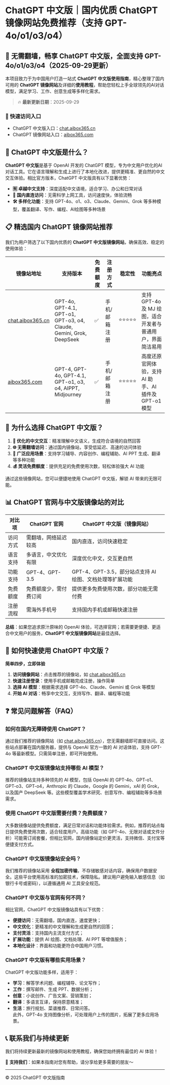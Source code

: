 # ChatGPT 中文版｜国内优质 ChatGPT 镜像网站免费推荐（支持 GPT-4o/o1/o3/o4）

## 📢 无需翻墙，畅享 ChatGPT 中文版，全面支持 GPT-4o/o1/o3/o4（2025-09-29更新）

本项目致力于为中国用户打造一站式 **ChatGPT 中文版使用指南**，精心整理了国内可用的 **ChatGPT 镜像网站**及详细的**使用教程**，帮助您轻松上手全球领先的AI对话模型，满足学习、工作、创意生成等多样化需求。

> 🔥 **最新更新日期**：2025-09-29

### 🚀 快速访问入口

- ChatGPT 中文版入口：[chat.aibox365.cn](https://chat.aibox365.cn)
- ChatGPT 镜像网站入口：[aibox365.com](https://aibox365.com)

## 🤔 ChatGPT 中文版是什么？

**ChatGPT 中文版**是基于 OpenAI 开发的 ChatGPT 模型，专为中文用户优化的AI对话工具。它在语言理解和生成上进行了本地化改进，提供更精准、更自然的中文交互体验。相比官方版本，ChatGPT 中文版具有以下显著优势：

- **🈶 卓越中文支持**：深度适配中文语境，适合学习、办公和日常对话
- **🚀 国内直连访问**：无需科学上网工具，访问速度快，体验流畅
- **🛠️ 多样化功能**：支持 GPT-4o、o1、o3、Claude、Gemini、Grok 等多种模型，覆盖翻译、写作、编程、AI绘图等多种场景

## 📋 精选国内 ChatGPT 镜像网站推荐

我们为用户筛选了以下国内优质的 **ChatGPT 中文版镜像网站**，确保高效、稳定的使用体验：

| 镜像站地址 | 支持版本 | 免费额度 | 注册方式 | 稳定性 | 功能亮点 |
|------------|----------|----------|----------|--------|----------|
| [chat.aibox365.cn](https://chat.aibox365.cn) | GPT-4o, GPT-4.1, GPT-o1, GPT-o3, o4, Claude, Gemini, Grok, DeepSeek | ✅ | 手机/邮箱注册 | ⭐⭐⭐⭐⭐ | 支持 GPT-4o 及 MJ 绘图，适合开发者与普通用户，界面简洁易用 |
| [aibox365.com](https://aibox365.com) | GPT-4, GPT-4o, GPT-4.1, GPT-o1, o3, o4, AIPPT, Midjourney | ✅ | 手机/邮箱注册 | ⭐⭐⭐⭐⭐ | 高度还原官网体验，支持 AI 助手、AI 插件及 GPT-o1 模型 |

## 🌟 为什么选择 ChatGPT 中文版？

1. **📝 优化的中文交互**：精准理解中文语义，生成符合语境的自然回答
2. **🌐 无需翻墙访问**：通过国内镜像站，享受低延迟、高速的访问体验
3. **🎯 广泛应用场景**：支持学习辅导、内容创作、编程辅助、AI PPT 生成、翻译等多种功能
4. **💰 灵活免费额度**：提供充足的免费使用次数，轻松体验强大 AI 功能

通过这些镜像网站，您可以便捷地使用 ChatGPT 中文版，解锁 AI 带来的无限可能。

## 📊 ChatGPT 官网与中文版镜像站的对比

| 对比项 | ChatGPT 官网 | ChatGPT 中文版（镜像网站） |
|--------|--------------|----------------------------|
| 访问方式 | 需翻墙，网络延迟较高 | 国内直连，访问快速稳定 |
| 语言支持 | 多语言，中文优化有限 | 深度优化中文，交互更自然 |
| 功能支持 | GPT-4、GPT-3.5 | GPT-4、GPT-3.5，部分站点支持 AI 绘图、文档处理等扩展功能 |
| 免费额度 | 免费额度少，需付费订阅 | 提供更多免费使用次数，部分功能无需付费 |
| 注册流程 | 需海外手机号 | 支持国内手机或邮箱快速注册 |

**总结**：如果您追求原汁原味的 OpenAI 体验，可选择官网；若需要更便捷、更适合中文用户的服务，**ChatGPT 中文版镜像网站**是最佳选择。

## 📝 如何快速使用 ChatGPT 中文版？

**简单四步，立即体验**

1. **访问镜像网站**：点击推荐的镜像站，如 [chat.aibox365.cn](https://chat.aibox365.cn)
2. **快速注册登录**：使用手机或邮箱完成注册，操作简单
3. **选择 AI 模型**：根据需求选择 GPT-4o、Claude、Gemini 或 Grok 等模型
4. **开始 AI 对话**：畅享中文交互，支持写作、翻译、编程等功能

## ❓ 常见问题解答（FAQ）

### 如何在国内无障碍使用 ChatGPT？

通过我们推荐的镜像网站（如 [chat.aibox365.cn](https://chat.aibox365.cn)），您无需翻墙即可直接访问。这些站点部署在国内服务器，提供与 OpenAI 官方一致的 AI 对话体验，支持 GPT-4o 等最新模型。只需简单注册，即可开始使用。

### ChatGPT 中文版镜像站支持哪些 AI 模型？

推荐的镜像站支持多种领先的 AI 模型，包括 OpenAI 的 GPT-4o、GPT-o1、GPT-o3、GPT-o4，Anthropic 的 Claude，Google 的 Gemini，xAI 的 Grok，以及国产 DeepSeek 等。这些模型覆盖学术研究、创意写作、编程辅助等多场景需求。

### 使用 ChatGPT 中文版需要付费？免费额度？

大多数镜像站提供免费额度，满足日常对话和功能体验需求。例如，推荐的站点每日提供免费使用次数，适合轻度用户。高级功能（如 GPT-4o、无限对话或文件分析）可能需订阅套餐，但相比官网，国内镜像站定价更灵活，支持微信、支付宝等便捷支付方式。

### ChatGPT 中文版镜像站安全吗？

我们推荐的镜像站采用 **全程加密传输**，不存储敏感对话内容，确保用户数据安全。这些平台使用高标准的加密技术，保障隐私。建议用户避免输入敏感信息（如银行卡号或密码），以遵循通用 AI 工具安全规范。

### ChatGPT 中文版与官网有何不同？

相比官网，ChatGPT 中文版镜像站具有以下优势：  
- **便捷访问**：无需翻墙，国内直连，速度更快；  
- **中文优化**：更精准的中文理解和生成更自然的回答；  
- **支付灵活**：支持国内主流支付方式；  
- **扩展功能**：提供 AI 绘图、文档处理、AI PPT 等增值服务；  
- **本地化设计**：界面和功能更符合中国用户习惯。  

### ChatGPT 中文版有哪些实用场景？

ChatGPT 中文版功能多样，适用于：  
- **学习**：解答学术问题、编程辅导、论文写作；  
- **工作**：撰写邮件、生成 PPT、数据分析；  
- **创意**：小说创作、广告文案、营销策划；  
- **翻译**：多语言互译，保持原意精准；  
- **生活**：旅行规划、菜谱推荐、日常问答。  
此外，GPT-4o 支持图像分析，可处理用户上传的图片，拓展了更多应用场景。

## 📞 联系我们与持续更新

我们将持续更新最新的镜像网站和使用教程，确保您始终拥有最佳的 AI 体验！

🌟 **支持我们**：如果本指南对您有帮助，请分享给更多需要的朋友～

---

© 2025 ChatGPT 中文版指南
